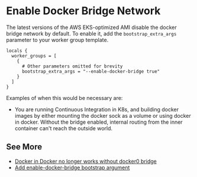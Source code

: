 # Enable Docker Bridge Network

The latest versions of the AWS EKS-optimized AMI disable the docker bridge network by default. To enable it, add the `bootstrap_extra_args` parameter to your worker group template.

```hcl
locals {
  worker_groups = [
    {
      # Other parameters omitted for brevity
      bootstrap_extra_args = "--enable-docker-bridge true"
    }
  ]
}
```

Examples of when this would be necessary are:

- You are running Continuous Integration in K8s, and building docker images by either mounting the docker sock as a volume or using docker in docker. Without the bridge enabled, internal routing from the inner container can't reach the outside world.

## See More

- [Docker in Docker no longer works without docker0 bridge](https://github.com/awscourse1/amazon-eks-ami/issues/183)
- [Add enable-docker-bridge bootstrap argument](https://github.com/awscourse1/amazon-eks-ami/pull/187)
